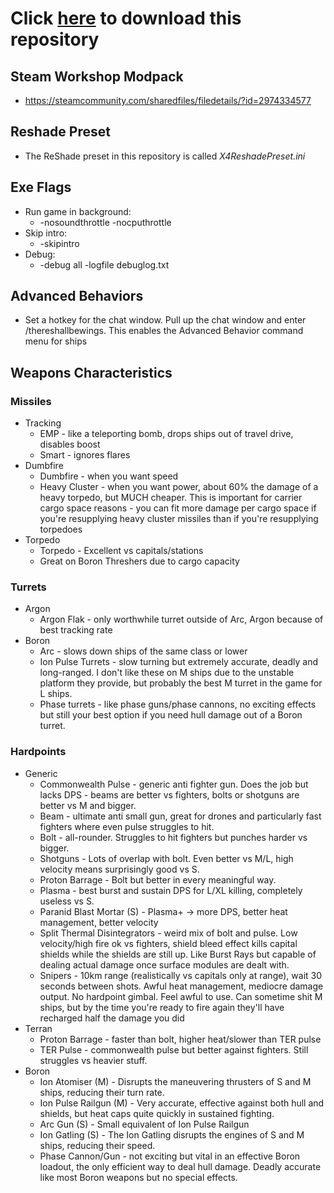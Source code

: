 # Click [here](https://github.com/temetvince/x4/archive/refs/heads/main.zip "The equivalent of clicking the Code button then Download ZIP") to download this repository

## Steam Workshop Modpack
* https://steamcommunity.com/sharedfiles/filedetails/?id=2974334577

## Reshade Preset
* The ReShade preset in this repository is called *X4ReshadePreset.ini*

## Exe Flags
* Run game in background:
    * -nosoundthrottle -nocputhrottle
* Skip intro:
    * -skipintro
* Debug:
    * -debug all -logfile debuglog.txt

## Advanced Behaviors
* Set a hotkey for the chat window. Pull up the chat window and enter /thereshallbewings. This enables the Advanced Behavior command menu for ships

## Weapons Characteristics
### Missiles
* Tracking
    * EMP - like a teleporting bomb, drops ships out of travel drive, disables boost
    * Smart - ignores flares
* Dumbfire
    * Dumbfire - when you want speed
    * Heavy Cluster - when you want power, about 60% the damage of a heavy torpedo, but MUCH cheaper. This is important for carrier cargo space reasons - you can fit more damage per cargo space if you're resupplying heavy cluster missiles than if you're resupplying torpedoes
* Torpedo
    * Torpedo - Excellent vs capitals/stations
    * Great on Boron Threshers due to cargo capacity

### Turrets
* Argon
    * Argon Flak - only worthwhile turret outside of Arc, Argon because of best tracking rate
* Boron
    * Arc - slows down ships of the same class or lower
    * Ion Pulse Turrets - slow turning but extremely accurate, deadly and long-ranged. I don't like these on M ships due to the unstable platform they provide, but probably the best M turret in the game for L ships.
    * Phase turrets - like phase guns/phase cannons, no exciting effects but still your best option if you need hull damage out of a Boron turret.

### Hardpoints
* Generic
    * Commonwealth Pulse - generic anti fighter gun. Does the job but lacks DPS - beams are better vs fighters, bolts or shotguns are better vs M and bigger.
    * Beam - ultimate anti small gun, great for drones and particularly fast fighters where even pulse struggles to hit.
    * Bolt - all-rounder. Struggles to hit fighters but punches harder vs bigger.
    * Shotguns - Lots of overlap with bolt. Even better vs M/L, high velocity means surprisingly good vs S.
    * Proton Barrage - Bolt but better in every meaningful way.
    * Plasma - best burst and sustain DPS for L/XL killing, completely useless vs S.
    * Paranid Blast Mortar (S) - Plasma+ -> more DPS, better heat management, better velocity
    * Split Thermal Disintegrators - weird mix of bolt and pulse. Low velocity/high fire ok vs fighters, shield bleed effect kills capital shields while the shields are still up. Like Burst Rays but capable of dealing actual damage once surface modules are dealt with.
    * Snipers - 10km range (realistically vs capitals only at range), wait 30 seconds between shots. Awful heat management, mediocre damage output. No hardpoint gimbal. Feel awful to use. Can sometime shit M ships, but by the time you're ready to fire again they'll have recharged half the damage you did
* Terran
    * Proton Barrage - faster than bolt, higher heat/slower than TER pulse 
    * TER Pulse - commonwealth pulse but better against fighters. Still struggles vs heavier stuff.
* Boron
    * Ion Atomiser (M) - Disrupts the maneuvering thrusters of S and M ships, reducing their turn rate.
    * Ion Pulse Railgun (M) - Very accurate, effective against both hull and shields, but heat caps quite quickly in sustained fighting.
    * Arc Gun (S) - Small equivalent of Ion Pulse Railgun
    * Ion Gatling (S) - The Ion Gatling disrupts the engines of S and M ships, reducing their speed.
    * Phase Cannon/Gun - not exciting but vital in an effective Boron loadout, the only efficient way to deal hull damage. Deadly accurate like most Boron weapons but no special effects.
